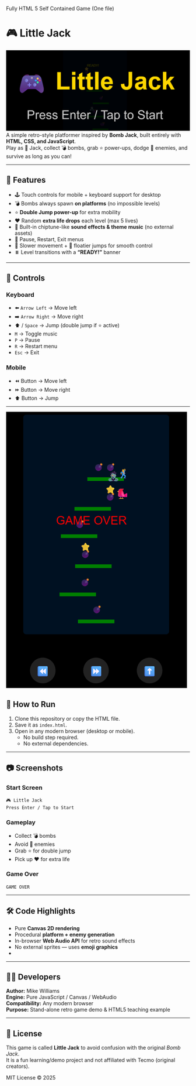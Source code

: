 Fully HTML 5 Self Contained Game (One file)
# 🎮 Little Jack  
![Header](Header.png)
A simple retro-style platformer inspired by **Bomb Jack**, built entirely with **HTML, CSS, and JavaScript**.  
Play as 🕺 Jack, collect 💣 bombs, grab ⭐ power-ups, dodge 👾 enemies, and survive as long as you can!  

---

## 🚀 Features
- 🕹️ Touch controls for mobile + keyboard support for desktop  
- 💣 Bombs always spawn **on platforms** (no impossible levels)  
- ⭐ **Double Jump power-up** for extra mobility  
- ❤️ Random **extra life drops** each level (max 5 lives)  
- 🎵 Built-in chiptune-like **sound effects & theme music** (no external assets)  
- 🔄 Pause, Restart, Exit menus  
- 🐢 Slower movement + 🍃 floatier jumps for smooth control  
- ⏸️ Level transitions with a **“READY!”** banner  

---

## 🎯 Controls

### Keyboard
- ⬅️ `Arrow Left` → Move left  
- ➡️ `Arrow Right` → Move right  
- ⬆️ / `Space` → Jump (double jump if ⭐ active)  
- `M` → Toggle music  
- `P` → Pause  
- `R` → Restart menu  
- `Esc` → Exit  

### Mobile
- ⏪ Button → Move left  
- ⏩ Button → Move right  
- ⬆️ Button → Jump  

---
![InGame](InGame.png)
## 🧩 How to Run
1. Clone this repository or copy the HTML file.  
2. Save it as `index.html`.  
3. Open in any modern browser (desktop or mobile).  
   - No build step required.  
   - No external dependencies.  

---

## 📷 Screenshots  

### Start Screen
```
🎮 Little Jack
Press Enter / Tap to Start
```

### Gameplay
- Collect 💣 bombs  
- Avoid 👾 enemies  
- Grab ⭐ for double jump  
- Pick up ❤️ for extra life  

### Game Over
```
GAME OVER
```

---

## 🛠️ Code Highlights
- Pure **Canvas 2D rendering**  
- Procedural **platform + enemy generation**  
- In-browser **Web Audio API** for retro sound effects  
- No external sprites — uses **emoji graphics**
- 
---

## 🧑‍💻 Developers
**Author:** Mike Williams  
**Engine:** Pure JavaScript / Canvas / WebAudio  
**Compatibility:** Any modern browser  
**Purpose:** Stand-alone retro game demo & HTML5 teaching example  

---

## 📜 License
This game is called **Little Jack** to avoid confusion with the original *Bomb Jack*.  
It is a fun learning/demo project and not affiliated with Tecmo (original creators).  

MIT License © 2025  
